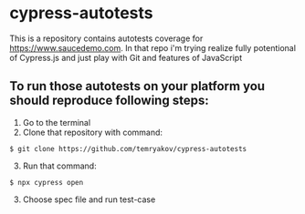 # cypress-autotests
This is a repository contains autotests coverage for https://www.saucedemo.com. In that repo i'm trying realize fully potentional of Cypress.js and just play with Git and features of JavaScript

## To run those autotests on your platform you should reproduce following steps:
1. Go to the terminal
2. Clone that repository with command: 
```
$ git clone https://github.com/temryakov/cypress-autotests

```
3. Run that command:
```
$ npx cypress open

```
3. Choose spec file and run test-case